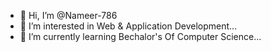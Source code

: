 - 👋 Hi, I’m @Nameer-786
- 👀 I’m interested in Web & Application Development...
- 🌱 I’m currently learning Bechalor's Of Computer Science...
<!---
Nameer-786/Nameer-786 is a ✨ special ✨ repository because its `README.md` (this file) appears on your GitHub profile.
You can click the Preview link to take a look at your changes.
--->

